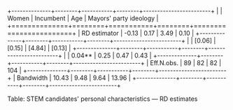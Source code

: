 
+--------------+--------+-----------+--------+------------------------+
|              | Women  | Incumbent | Age    | Mayors' party ideology |
+==============+========+===========+========+========================+
| RD estimator | -0.13  | 0.17      | 3.49   | 0.10                   |
+--------------+--------+-----------+--------+------------------------+
|              | [0.06] | [0.15]    | [4.84] | [0.13]                 |
+--------------+--------+-----------+--------+------------------------+
|              | 0.04** | 0.25      | 0.47   | 0.43                   |
+--------------+--------+-----------+--------+------------------------+
| Eff.N.obs.   | 89     | 82        | 82     | 104                    |
+--------------+--------+-----------+--------+------------------------+
| Bandwidth    | 10.43  | 9.48      | 9.64   | 13.96                  |
+--------------+--------+-----------+--------+------------------------+

Table: STEM candidates' personal characteristics — RD estimates
